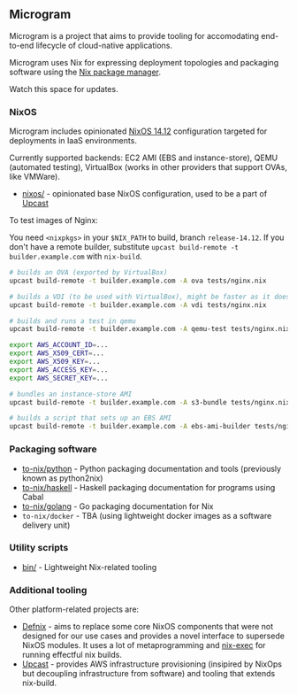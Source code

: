 ## Microgram

Microgram is a project that aims to provide tooling for accomodating end-to-end lifecycle of cloud-native applications.

Microgram uses Nix for expressing deployment topologies and packaging software
using the [Nix package manager](http://nixos.org/nix/).

Watch this space for updates.

<script async class="speakerdeck-embed" data-id="b868a08a6a434548bf6317cd26fcb444" data-ratio="1.77777777777778" src="//speakerdeck.com/assets/embed.js"></script>

### NixOS

Microgram includes opinionated [NixOS 14.12](https://github.com/nixos/nixpkgs/tree/release-14.12) configuration targeted for deployments in IaaS environments.

Currently supported backends: EC2 AMI (EBS and instance-store), QEMU (automated testing), VirtualBox (works in other providers that support OVAs, like VMWare).

* [nixos/](nixos/) - opinionated base NixOS configuration, used to be a part of [Upcast](https://github.com/zalora/upcast)

To test images of Nginx:

You need `<nixpkgs>` in your `$NIX_PATH` to build, branch `release-14.12`.
If you don't have a remote builder, substitute `upcast build-remote -t builder.example.com` with `nix-build`.

```bash
# builds an OVA (exported by VirtualBox)
upcast build-remote -t builder.example.com -A ova tests/nginx.nix

# builds a VDI (to be used with VirtualBox), might be faster as it doesn't have VirtualBox as a dependency
upcast build-remote -t builder.example.com -A vdi tests/nginx.nix

# builds and runs a test in qemu
upcast build-remote -t builder.example.com -A qemu-test tests/nginx.nix

export AWS_ACCOUNT_ID=...
export AWS_X509_CERT=...
export AWS_X509_KEY=...
export AWS_ACCESS_KEY=...
export AWS_SECRET_KEY=...

# bundles an instance-store AMI
upcast build-remote -t builder.example.com -A s3-bundle tests/nginx.nix

# builds a script that sets up an EBS AMI
upcast build-remote -t builder.example.com -A ebs-ami-builder tests/nginx.nix
```

### Packaging software

* [to-nix/python](to-nix/python) - Python packaging documentation and tools (previously known as python2nix)
* [to-nix/haskell](to-nix/haskell) - Haskell packaging documentation for programs using Cabal
* [to-nix/golang](to-nix/golang) - Go packaging documentation for Nix
* `to-nix/docker` - TBA (using lightweight docker images as a software delivery unit)

### Utility scripts

* [bin/](bin) - Lightweight Nix-related tooling

### Additional tooling

Other platform-related projects are:

* [Defnix](https://github.com/zalora/defnix) - aims to replace some core NixOS components that were not designed for our use cases and provides
a novel interface to supersede NixOS modules. It uses a lot of metaprogramming and [nix-exec](https://github.com/shlevy/nix-exec) for running effectful nix builds.
* [Upcast](https://github.com/zalora/upcast) - provides AWS infrastructure provisioning (insipired by NixOps but decoupling infrastructure from software) and tooling that extends nix-build.
